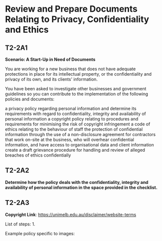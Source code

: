 # Review and Prepare Documents Relating to Privacy, Confidentiality and Ethics

## T2-2A1

**Scenario: A Start-Up in Need of Documents**

You are working for a new business that does not have adequate protections in place for its intellectual property, or the confidentiality and privacy of its own, and its clients' information.

You have been asked to investigate other businesses and government guidelines so you can contribute to the implementation of the following policies and documents:

a privacy policy regarding personal information and determine its requirements with regard to confidentiality, integrity and availability of personal information
a copyright policy relating to procedures and requirements for minimising the risk of copyright infringement
a code of ethics relating to the behaviour of staff
the protection of confidential information through the use of a non-disclosure agreement for contractors that work on-site at the business, who will overhear confidential information, and have access to organisational data and client information
create a draft grievance procedure for handling and review of alleged breaches of ethics confidentially

## T2-2A2

**Determine how the policy deals with the confidentiality, integrity and availability of personal information in the space provided in the checklist.**



## T2-2A3

**Copyright Link**: https://unimelb.edu.au/disclaimer/website-terms

List of steps: 
1. 

Example policy specific to images:
